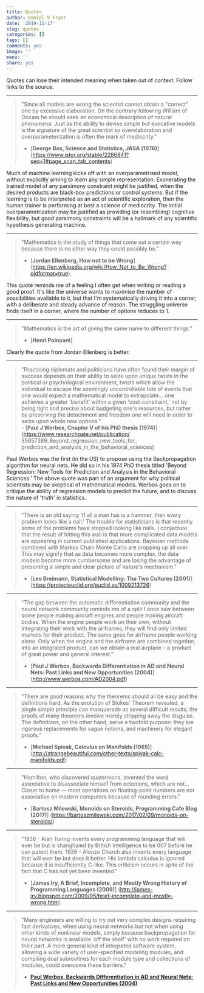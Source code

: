 ```yaml
---
title: Quotes
author: Daniel V Fryer
date: '2019-11-17'
slug: quotes
categories: []
tags: []
comments: yes
image: ''
menu: ''
share: yes
---
```


Quotes can lose their intended meaning when taken out of context.
Follow links to the source.


---

> "Since all models are wrong the scientist cannot obtain a "correct" one 
> by excessive elaboration. On the contrary following William of Occam 
> he should seek an economical description of natural phenomena.
> Just as the ability to devise simple but evocative models is the 
> signature of the great scientist so overelaboration 
> and overparameterization is often the mark of mediocrity." </br>
> - [**George Box, Science and Statistics, JASA (1976)**]
(https://www.jstor.org/stable/2286841?seq=1#page_scan_tab_contents)

Much of machine learning kicks off with an overparametrised model, 
without explicitly aiming to learn any simple representation. Exonerating
the trained model of any parsimony constraint might be justified,
when the desired products are black-box predictions or control systems.
But if the learning is to be interpreted as an act of scientific exploration,
then the human trainer is performing at best a science of mediocrity.
The initial overparametrization may be justified as 
providing (or resembling) cognitive flexibility, but good
parsimony constraints will be a hallmark of any 
scientific hypothesis generating machine.

---



> "Mathematics is the study of things that come out a certain way 
> because there is no other way they could possibly be." 
> - [**Jordan Ellenberg, How not to be Wrong**]
(https://en.wikipedia.org/wiki/How_Not_to_Be_Wrong?oldformat=true).

This quote reminds me of a feeling I often get when writing or reading a
good proof. It's like the universe wants to maximise the number of
possibilities available to it, but that I'm systematically driving it
into a corner, with a deliberate and steady advance of reason. The
struggling universe finds itself in a corner, where the number of
options reduces to 1.

---

> "Mathematics is the art of giving the same name to different things."
> - [**Henri Poincaré**]

Clearly the quote from Jordan Ellenberg is better.

---


> "Practicing diplomats and politicians have often found their margin 
> of success depends on their ability to seize upon unique twists
> in the political or psychological environment, twists which allow
> the individual to escape the seemingly uncontrollable tide of events
> that one would expect a mathematical model to extrapolate... 
> one achieves a greater 'benefit' within a given 'cost-constraint,'
> not by being tight and precise about budgeting one's resources,
> but rather by preserving the detachment and freedom one will need
> in order to seize upon whole new options."</br>
>     - [**Paul J Werbos, Chapter V of his PhD thesis (1974)**]
(https://www.researchgate.net/publication/
35657389_Beyond_regression_new_tools_for_
prediction_and_analysis_in_the_behavioral_sciences)

Paul Werbos was the first (in the US) to propose using the
Backpropagation algorithm for neural nets. He did so in his 1974
PhD thesis titled 'Beyond Regression: New Tools for Prediction and 
Analysis in the Behavioral Sciences.' The above quote was part of
an argument for why political scientists may be skeptical of 
mathematical models. Werbos goes on to critique the ability of 
regression models to predict the future, and to discuss the
nature of 'truth' in statistics.

---

> "There is an old saying 'If all a man has is a hammer, then every problem looks like a nail.' 
> The trouble for statisticians is that recently some of the problems have stopped looking 
> like nails. I conjecture that the result of hitting this wall is that more complicated 
> data models are appearing in current published applications. Bayesian methods combined 
> with Markov Chain Monte Carlo are cropping up all over. This may signify that as data 
> becomes more complex, the data models become more cumbersome and are losing 
> the advantage of presenting a simple and clear picture of nature's mechanism."</br>
>    - [**Leo Breimann, Statistical Modelling: The Two Cultures (2001)**]
(https://projecteuclid.org/euclid.ss/1009213726)

---

> "The gap between the automatic differentiation community and the neural network community 
> reminds me of a split I once saw between some people making aircraft 
> engines and people making aircraft bodies. When the engine people work 
> on their own, without integrating their work with the airframes, 
> they will find only limited markets for their product. The same goes for 
> airframe people working alone. Only when the engine and the airframe 
> are combined together, into an integrated product, can we obtain a 
> real airplane – a product of great power and general interest."</br>
> - [**Paul J Werbos, Backwards Differentiation in AD and Neural Nets: Past Links and New Opportunities (2004)**]
(http://www.werbos.com/AD2004.pdf)

---

> "There are good reasons why the theorems should all be easy and the definitions hard. 
> As the evolution of Stokes' Theorem revealed, a single simple principle can masquerade 
> as several difficult results; the proofs of many theorems involve merely stripping away 
> the disguise. The  definitions, on the other hand, serve a twofold purpose: they are 
> rigorous replacements for vague notions, and machinery for elegant  proofs." </br>
> - [**Michael Spivak, Calculus on Manifolds (1965)**]
(http://strangebeautiful.com/other-texts/spivak-calc-manifolds.pdf)


--- 

> "Hamilton, who discovered quaternions, invented the word associative to disassociate 
> himself from octonions, which are not... Closer to home — most operations on 
> floating-point numbers are not associative on modern computers 
> because of rounding errors." </br>
> - [**Bartosz Milewski, Monoids on Steroids, Programming Cafe Blog (2017)**]
(https://bartoszmilewski.com/2017/02/09/monoids-on-steroids/)


---

> "1936 - Alan Turing invents every programming language that will ever be but
> is shanghaied by British Intelligence to be 007 before he can patent them.
> 1936 - Alonzo Church also invents every language that will ever be but does it better. 
> His lambda calculus is ignored because it is insufficiently C-like. 
> This criticism occurs in spite of the fact that C has not yet been invented."</br>
> - [**James Iry, A Brief, Incomplete, and Mostly Wrong History of Programming Languages (2009)**]
(http://james-iry.blogspot.com/2009/05/brief-incomplete-and-mostly-wrong.html)

---

> "Many engineers are willing to try out very complex designs requiring fast derivatives, 
> when using neural networks but not when using other kinds of nonlinear models, 
> simply because backpropagation for neural networks is available 'off the shelf' with 
> no work required on their part. A more general kind of integrated software system, 
> allowing a wide variety of user-specified modeling modules, and compiling dual 
> subroutines for each module type and collections of modules, could overcome these barriers."</br>
> - [**Paul Werbos, Backwards Differentiation in AD and Neural Nets: Past Links and New Opportunities (2004)**](http://www.werbos.com/AD2004.pdf)


